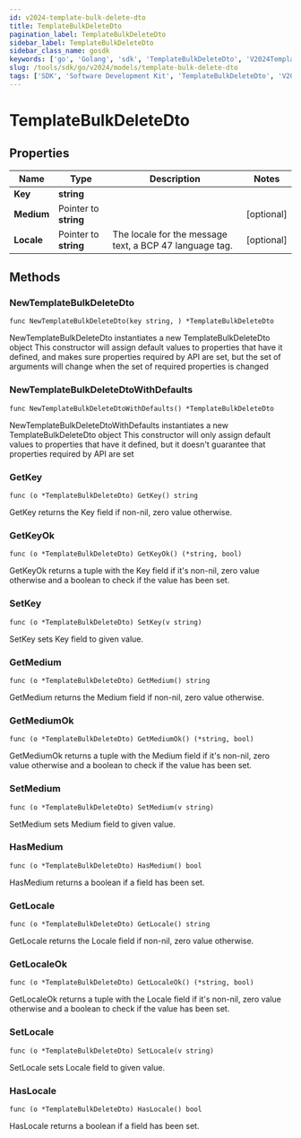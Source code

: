 ```yaml
---
id: v2024-template-bulk-delete-dto
title: TemplateBulkDeleteDto
pagination_label: TemplateBulkDeleteDto
sidebar_label: TemplateBulkDeleteDto
sidebar_class_name: gosdk
keywords: ['go', 'Golang', 'sdk', 'TemplateBulkDeleteDto', 'V2024TemplateBulkDeleteDto'] 
slug: /tools/sdk/go/v2024/models/template-bulk-delete-dto
tags: ['SDK', 'Software Development Kit', 'TemplateBulkDeleteDto', 'V2024TemplateBulkDeleteDto']
---
```


# TemplateBulkDeleteDto

## Properties

Name | Type | Description | Notes
------------ | ------------- | ------------- | -------------
**Key** | **string** |  | 
**Medium** | Pointer to **string** |  | [optional] 
**Locale** | Pointer to **string** | The locale for the message text, a BCP 47 language tag. | [optional] 

## Methods

### NewTemplateBulkDeleteDto

`func NewTemplateBulkDeleteDto(key string, ) *TemplateBulkDeleteDto`

NewTemplateBulkDeleteDto instantiates a new TemplateBulkDeleteDto object
This constructor will assign default values to properties that have it defined,
and makes sure properties required by API are set, but the set of arguments
will change when the set of required properties is changed

### NewTemplateBulkDeleteDtoWithDefaults

`func NewTemplateBulkDeleteDtoWithDefaults() *TemplateBulkDeleteDto`

NewTemplateBulkDeleteDtoWithDefaults instantiates a new TemplateBulkDeleteDto object
This constructor will only assign default values to properties that have it defined,
but it doesn't guarantee that properties required by API are set

### GetKey

`func (o *TemplateBulkDeleteDto) GetKey() string`

GetKey returns the Key field if non-nil, zero value otherwise.

### GetKeyOk

`func (o *TemplateBulkDeleteDto) GetKeyOk() (*string, bool)`

GetKeyOk returns a tuple with the Key field if it's non-nil, zero value otherwise
and a boolean to check if the value has been set.

### SetKey

`func (o *TemplateBulkDeleteDto) SetKey(v string)`

SetKey sets Key field to given value.


### GetMedium

`func (o *TemplateBulkDeleteDto) GetMedium() string`

GetMedium returns the Medium field if non-nil, zero value otherwise.

### GetMediumOk

`func (o *TemplateBulkDeleteDto) GetMediumOk() (*string, bool)`

GetMediumOk returns a tuple with the Medium field if it's non-nil, zero value otherwise
and a boolean to check if the value has been set.

### SetMedium

`func (o *TemplateBulkDeleteDto) SetMedium(v string)`

SetMedium sets Medium field to given value.

### HasMedium

`func (o *TemplateBulkDeleteDto) HasMedium() bool`

HasMedium returns a boolean if a field has been set.

### GetLocale

`func (o *TemplateBulkDeleteDto) GetLocale() string`

GetLocale returns the Locale field if non-nil, zero value otherwise.

### GetLocaleOk

`func (o *TemplateBulkDeleteDto) GetLocaleOk() (*string, bool)`

GetLocaleOk returns a tuple with the Locale field if it's non-nil, zero value otherwise
and a boolean to check if the value has been set.

### SetLocale

`func (o *TemplateBulkDeleteDto) SetLocale(v string)`

SetLocale sets Locale field to given value.

### HasLocale

`func (o *TemplateBulkDeleteDto) HasLocale() bool`

HasLocale returns a boolean if a field has been set.


